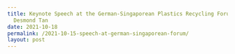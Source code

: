 ```yaml
---
title: Keynote Speech at the German-Singaporean Plastics Recycling Forum - Mr
  Desmond Tan
date: 2021-10-18
permalink: /2021-10-15-speech-at-german-singaporean-forum/
layout: post
---
```

